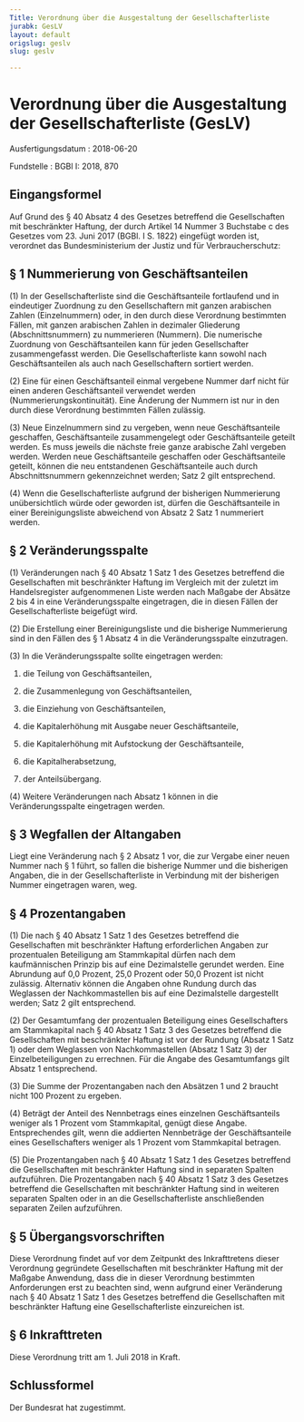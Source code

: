 ```yaml
---
Title: Verordnung über die Ausgestaltung der Gesellschafterliste
jurabk: GesLV
layout: default
origslug: geslv
slug: geslv

---
```


# Verordnung über die Ausgestaltung der Gesellschafterliste (GesLV)

Ausfertigungsdatum
:   2018-06-20

Fundstelle
:   BGBl I: 2018, 870


## Eingangsformel

Auf Grund des § 40 Absatz 4 des Gesetzes betreffend die Gesellschaften
mit beschränkter Haftung, der durch Artikel 14 Nummer 3 Buchstabe c
des Gesetzes vom 23. Juni 2017 (BGBl. I S. 1822) eingefügt worden ist,
verordnet das Bundesministerium der Justiz und für Verbraucherschutz:


## § 1 Nummerierung von Geschäftsanteilen

(1) In der Gesellschafterliste sind die Geschäftsanteile fortlaufend
und in eindeutiger Zuordnung zu den Gesellschaftern mit ganzen
arabischen Zahlen (Einzelnummern) oder, in den durch diese Verordnung
bestimmten Fällen, mit ganzen arabischen Zahlen in dezimaler
Gliederung (Abschnittsnummern) zu nummerieren (Nummern). Die
numerische Zuordnung von Geschäftsanteilen kann für jeden
Gesellschafter zusammengefasst werden. Die Gesellschafterliste kann
sowohl nach Geschäftsanteilen als auch nach Gesellschaftern sortiert
werden.

(2) Eine für einen Geschäftsanteil einmal vergebene Nummer darf nicht
für einen anderen Geschäftsanteil verwendet werden
(Nummerierungskontinuität). Eine Änderung der Nummern ist nur in den
durch diese Verordnung bestimmten Fällen zulässig.

(3) Neue Einzelnummern sind zu vergeben, wenn neue Geschäftsanteile
geschaffen, Geschäftsanteile zusammengelegt oder Geschäftsanteile
geteilt werden. Es muss jeweils die nächste freie ganze arabische Zahl
vergeben werden. Werden neue Geschäftsanteile geschaffen oder
Geschäftsanteile geteilt, können die neu entstandenen Geschäftsanteile
auch durch Abschnittsnummern gekennzeichnet werden; Satz 2 gilt
entsprechend.

(4) Wenn die Gesellschafterliste aufgrund der bisherigen Nummerierung
unübersichtlich würde oder geworden ist, dürfen die Geschäftsanteile
in einer Bereinigungsliste abweichend von Absatz 2 Satz 1 nummeriert
werden.


## § 2 Veränderungsspalte

(1) Veränderungen nach § 40 Absatz 1 Satz 1 des Gesetzes betreffend
die Gesellschaften mit beschränkter Haftung im Vergleich mit der
zuletzt im Handelsregister aufgenommenen Liste werden nach Maßgabe der
Absätze 2 bis 4 in eine Veränderungsspalte eingetragen, die in diesen
Fällen der Gesellschafterliste beigefügt wird.

(2) Die Erstellung einer Bereinigungsliste und die bisherige
Nummerierung sind in den Fällen des § 1 Absatz 4 in die
Veränderungsspalte einzutragen.

(3) In die Veränderungsspalte sollte eingetragen werden:

1.  die Teilung von Geschäftsanteilen,


2.  die Zusammenlegung von Geschäftsanteilen,


3.  die Einziehung von Geschäftsanteilen,


4.  die Kapitalerhöhung mit Ausgabe neuer Geschäftsanteile,


5.  die Kapitalerhöhung mit Aufstockung der Geschäftsanteile,


6.  die Kapitalherabsetzung,


7.  der Anteilsübergang.




(4) Weitere Veränderungen nach Absatz 1 können in die
Veränderungsspalte eingetragen werden.


## § 3 Wegfallen der Altangaben

Liegt eine Veränderung nach § 2 Absatz 1 vor, die zur Vergabe einer
neuen Nummer nach § 1 führt, so fallen die bisherige Nummer und die
bisherigen Angaben, die in der Gesellschafterliste in Verbindung mit
der bisherigen Nummer eingetragen waren, weg.


## § 4 Prozentangaben

(1) Die nach § 40 Absatz 1 Satz 1 des Gesetzes betreffend die
Gesellschaften mit beschränkter Haftung erforderlichen Angaben zur
prozentualen Beteiligung am Stammkapital dürfen nach dem
kaufmännischen Prinzip bis auf eine Dezimalstelle gerundet werden.
Eine Abrundung auf 0,0 Prozent, 25,0 Prozent oder 50,0 Prozent ist
nicht zulässig. Alternativ können die Angaben ohne Rundung durch das
Weglassen der Nachkommastellen bis auf eine Dezimalstelle dargestellt
werden; Satz 2 gilt entsprechend.

(2) Der Gesamtumfang der prozentualen Beteiligung eines
Gesellschafters am Stammkapital nach § 40 Absatz 1 Satz 3 des Gesetzes
betreffend die Gesellschaften mit beschränkter Haftung ist vor der
Rundung (Absatz 1 Satz 1) oder dem Weglassen von Nachkommastellen
(Absatz 1 Satz 3) der Einzelbeteiligungen zu errechnen. Für die Angabe
des Gesamtumfangs gilt Absatz 1 entsprechend.

(3) Die Summe der Prozentangaben nach den Absätzen 1 und 2 braucht
nicht 100 Prozent zu ergeben.

(4) Beträgt der Anteil des Nennbetrags eines einzelnen
Geschäftsanteils weniger als 1 Prozent vom Stammkapital, genügt diese
Angabe. Entsprechendes gilt, wenn die addierten Nennbeträge der
Geschäftsanteile eines Gesellschafters weniger als 1 Prozent vom
Stammkapital betragen.

(5) Die Prozentangaben nach § 40 Absatz 1 Satz 1 des Gesetzes
betreffend die Gesellschaften mit beschränkter Haftung sind in
separaten Spalten aufzuführen. Die Prozentangaben nach § 40 Absatz 1
Satz 3 des Gesetzes betreffend die Gesellschaften mit beschränkter
Haftung sind in weiteren separaten Spalten oder in an die
Gesellschafterliste anschließenden separaten Zeilen aufzuführen.


## § 5 Übergangsvorschriften

Diese Verordnung findet auf vor dem Zeitpunkt des Inkrafttretens
dieser Verordnung gegründete Gesellschaften mit beschränkter Haftung
mit der Maßgabe Anwendung, dass die in dieser Verordnung bestimmten
Anforderungen erst zu beachten sind, wenn aufgrund einer Veränderung
nach § 40 Absatz 1 Satz 1 des Gesetzes betreffend die Gesellschaften
mit beschränkter Haftung eine Gesellschafterliste einzureichen ist.


## § 6 Inkrafttreten

Diese Verordnung tritt am 1. Juli 2018 in Kraft.


## Schlussformel

Der Bundesrat hat zugestimmt.

